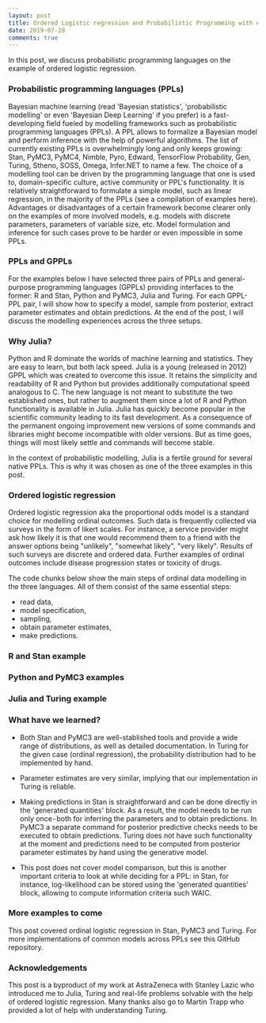 ```yaml
---
layout: post
title: Ordered Logistic regression and Probabilistic Programming with examples in Stan, PyMC3 and Turing.
date: 2019-07-28
comments: true
---
```

In this post, we discuss probabilistic programming languages on the example of ordered logistic regression.

### Probabilistic programming languages (PPLs)
Bayesian machine learning (read 'Bayesian statistics', 'probabilistic modelling' or even 'Bayesian Deep Learning' if 
you prefer) is a fast-developing field fueled by modelling frameworks such as probabilistic programming languages 
(PPLs). A PPL allows to formalize a Bayesian model and perform inference with the help of powerful algorithms. The 
list of currently existing PPLs is overwhelmingly long and only keeps growing: Stan, PyMC3, PyMC4, Nimble, Pyro, Edward,
TensorFlow Probability, Gen, Turing, Stheno, SOSS, Omega, Infer.NET to name a few. The choice of a modelling tool can be 
driven by the programming language that one is used to, domain-specific culture, active community or PPL's functionality. 
It is relatively straightforward to formulate a simple model, such as linear regression, in the majority of the PPLs 
(see a compilation of examples here). Advantages or disadvantages of a certain framework become clearer only on the examples 
of more involved models, e.g. models with discrete parameters, parameters of variable size, etc. Model formulation and 
inference for such cases prove to be harder or even impossible in some PPLs.

### PPLs and GPPLs
For the examples below I have selected three pairs of PPLs and general-purpose programming languages (GPPLs) providing 
interfaces to the former: R and Stan, Python and PyMC3, Julia and Turing. For each GPPL-PPL pair, I will show how to 
specify a model, sample from posterior, extract parameter estimates and obtain predictions. At the end of the post, I will 
discuss the modelling experiences across the three setups.

### Why Julia?
Python and R dominate the worlds of machine learning and statistics. They are easy to learn, but both lack speed. Julia is a
young (released in 2012) GPPL which was created to overcome this issue. It retains the simplicity and readability of R and 
Python but provides additionally computational speed analogous to C. The new language is not meant to substitute the two 
established ones, but rather to augment them since a lot of R and Python functionality is available in Julia.
Julia has quickly become popular in the scientific community leading to its fast development. As a consequence of the 
permanent ongoing improvement new versions of some commands and libraries might become incompatible with older versions. 
But as time goes, things will most likely settle and commands will become stable. 

In the context of probabilistic modelling, Julia is a fertile ground for several native PPLs. This is why it was chosen 
as one of the three examples in this post.

### Ordered logistic regression
Ordered logistic regression aka the proportional odds model is a standard choice for modelling ordinal outcomes. Such data
is frequently collected via surveys in the form of likert scales. For instance, a service provider might ask how likely it
is that one would recommend them to a friend with the answer options being "unlikely", "somewhat likely", "very likely". 
Results of such surveys are discrete and ordered data. Further examples of ordinal outcomes include disease progression 
states or toxicity of drugs. 

The code chunks below show the main steps of ordinal data modelling in the three languages. All of them consist of the same
essential steps:
* read data,
* model specification,
* sampling,
* obtain parameter estimates,
* make predictions.

### R and Stan example

### Python and PyMC3 examples

### Julia and Turing example

### What have we learned?
* Both Stan and PyMC3 are well-stablished tools and provide a wide range of distributions, as well as detailed documentation. 
In Turing for the given case (ordinal regression), the probability distribution had to be implemented by hand.

* Parameter estimates are very similar, implying that our implementation in Turing is reliable.

* Making predictions in Stan is straightforward and can be done directly in the 'generated quantities' block. As a result, the model needs to be run only once - both for inferring the parameters and to obtain predictions. In PyMC3 a separate command for posterior predictive checks needs to be executed to obtain predictions. Turing does not have such functionality at the moment and predictions need to be computed from posterior parameter estimates by hand using the generative model.

* This post does not cover model comparison, but this is another important criteria to look at while deciding for a PPL: in Stan, for instance, log-likelihood can be stored using the 'generated quantities' block, allowing to compute information criteria such WAIC.

### More examples to come
This post covered ordinal logistic regression in Stan, PyMC3 and Turing. For more implementations of common models across 
PPLs see this GitHub repository.

### Acknowledgements
This post is a byproduct of my work at AstraZeneca with Stanley Lazic who introduced me to Julia, Turing and real-life problems solvable with the help of ordered logistic regression. Many thanks also go to Martin Trapp who provided a lot of help with understanding Turing.
